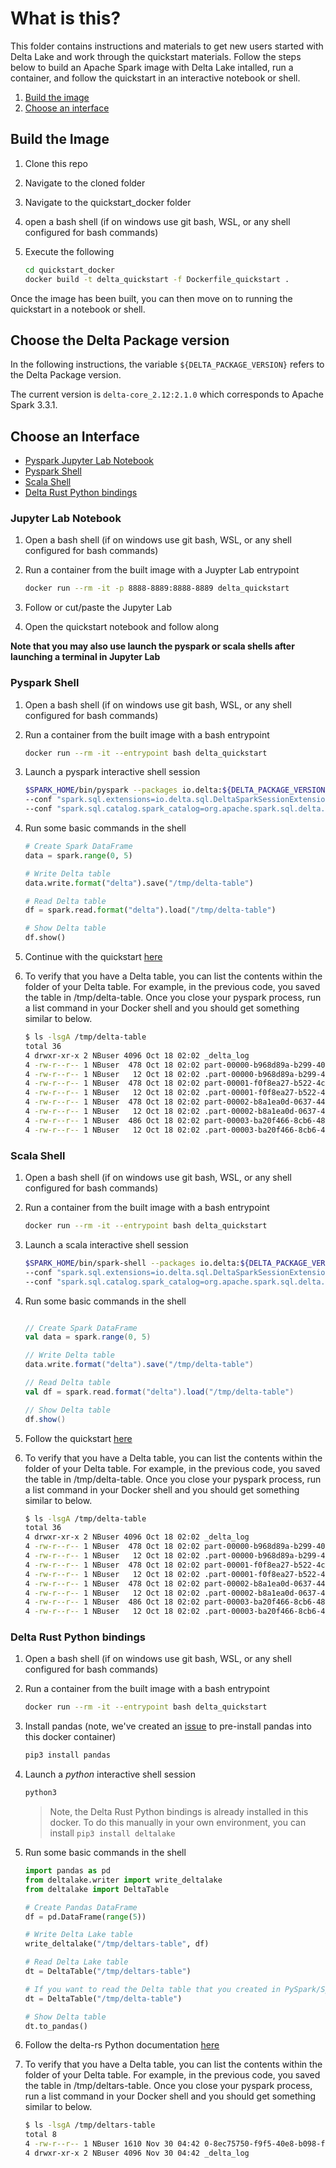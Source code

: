 # What is this?

This folder contains instructions and materials to get new users started with Delta Lake and work through the quickstart materials. Follow the steps below to build an Apache Spark image with Delta Lake intalled, run a container, and follow the quickstart in an interactive notebook or shell.

1. [Build the image](#Build-the-Image)
2. [Choose an interface](#Choose-an-Interface)

## Build the Image

1. Clone this repo
2. Navigate to the cloned folder
3. Navigate to the quickstart_docker folder
4. open a bash shell (if on windows use git bash, WSL, or any shell configured for bash commands)
5. Execute the following

   ```bash
   cd quickstart_docker
   docker build -t delta_quickstart -f Dockerfile_quickstart .
   ```

Once the image has been built, you can then move on to running the quickstart in a notebook or shell.

## Choose the Delta Package version

In the following instructions, the variable `${DELTA_PACKAGE_VERSION}` refers to the Delta Package version.

The current version is `delta-core_2.12:2.1.0` which corresponds to Apache Spark 3.3.1.

## Choose an Interface

- [Pyspark Jupyter Lab Notebook](#Pyspark-Jupyter-Lab-Notebook)
- [Pyspark Shell](#Pyspark-Shell)
- [Scala Shell](#Scala-Shell)
- [Delta Rust Python bindings](#Delta-Rust-Python-bindings)

### Jupyter Lab Notebook

1. Open a bash shell (if on windows use git bash, WSL, or any shell configured for bash commands)
2. Run a container from the built image with a Juypter Lab entrypoint

   ```bash
   docker run --rm -it -p 8888-8889:8888-8889 delta_quickstart
   ```

3. Follow or cut/paste the Jupyter Lab
4. Open the quickstart notebook and follow along

**Note that you may also use launch the pyspark or scala shells after launching a terminal in Jupyter Lab**

### Pyspark Shell

1. Open a bash shell (if on windows use git bash, WSL, or any shell configured for bash commands)
2. Run a container from the built image with a bash entrypoint

   ```bash
   docker run --rm -it --entrypoint bash delta_quickstart
   ```

3. Launch a pyspark interactive shell session

   ```bash
   $SPARK_HOME/bin/pyspark --packages io.delta:${DELTA_PACKAGE_VERSION} \
   --conf "spark.sql.extensions=io.delta.sql.DeltaSparkSessionExtension" \
   --conf "spark.sql.catalog.spark_catalog=org.apache.spark.sql.delta.catalog.DeltaCatalog"
   ```

4. Run some basic commands in the shell

   ```python
   # Create Spark DataFrame
   data = spark.range(0, 5)

   # Write Delta table
   data.write.format("delta").save("/tmp/delta-table")

   # Read Delta table
   df = spark.read.format("delta").load("/tmp/delta-table")

   # Show Delta table
   df.show()
   ```

5. Continue with the quickstart [here](https://docs.delta.io/latest/quick-start.html#create-a-table&language-python)

6. To verify that you have a Delta table, you can list the contents within the folder of your Delta table. For example, in the previous code, you saved the table in /tmp/delta-table. Once you close your pyspark process, run a list command in your Docker shell and you should get something similar to below.

   ```bash
   $ ls -lsgA /tmp/delta-table
   total 36
   4 drwxr-xr-x 2 NBuser 4096 Oct 18 02:02 _delta_log
   4 -rw-r--r-- 1 NBuser  478 Oct 18 02:02 part-00000-b968d89a-b299-401f-a6db-ba0c160633ab-c000.snappy.parquet
   4 -rw-r--r-- 1 NBuser   12 Oct 18 02:02 .part-00000-b968d89a-b299-401f-a6db-ba0c160633ab-c000.snappy.parquet.crc
   4 -rw-r--r-- 1 NBuser  478 Oct 18 02:02 part-00001-f0f8ea27-b522-4c2c-8fe3-7224fccacb91-c000.snappy.parquet
   4 -rw-r--r-- 1 NBuser   12 Oct 18 02:02 .part-00001-f0f8ea27-b522-4c2c-8fe3-7224fccacb91-c000.snappy.parquet.crc
   4 -rw-r--r-- 1 NBuser  478 Oct 18 02:02 part-00002-b8a1ea0d-0637-4432-8ab6-8ec864edb6b0-c000.snappy.parquet
   4 -rw-r--r-- 1 NBuser   12 Oct 18 02:02 .part-00002-b8a1ea0d-0637-4432-8ab6-8ec864edb6b0-c000.snappy.parquet.crc
   4 -rw-r--r-- 1 NBuser  486 Oct 18 02:02 part-00003-ba20f466-8cb6-4827-9c10-218e8933f0f7-c000.snappy.parquet
   4 -rw-r--r-- 1 NBuser   12 Oct 18 02:02 .part-00003-ba20f466-8cb6-4827-9c10-218e8933f0f7-c000.snappy.parquet.crc
   ```

### Scala Shell

1. Open a bash shell (if on windows use git bash, WSL, or any shell configured for bash commands)
2. Run a container from the built image with a bash entrypoint

   ```bash
   docker run --rm -it --entrypoint bash delta_quickstart
   ```

3. Launch a scala interactive shell session

   ```bash
   $SPARK_HOME/bin/spark-shell --packages io.delta:${DELTA_PACKAGE_VERSION} \
   --conf "spark.sql.extensions=io.delta.sql.DeltaSparkSessionExtension" \
   --conf "spark.sql.catalog.spark_catalog=org.apache.spark.sql.delta.catalog.DeltaCatalog"
   ```

4. Run some basic commands in the shell

   ```scala

   // Create Spark DataFrame
   val data = spark.range(0, 5)

   // Write Delta table
   data.write.format("delta").save("/tmp/delta-table")

   // Read Delta table
   val df = spark.read.format("delta").load("/tmp/delta-table")

   // Show Delta table
   df.show()
   ```

5. Follow the quickstart [here](https://docs.delta.io/latest/quick-start.html#create-a-table&language-scala)

6. To verify that you have a Delta table, you can list the contents within the folder of your Delta table. For example, in the previous code, you saved the table in /tmp/delta-table. Once you close your pyspark process, run a list command in your Docker shell and you should get something similar to below.

   ```bash
   $ ls -lsgA /tmp/delta-table
   total 36
   4 drwxr-xr-x 2 NBuser 4096 Oct 18 02:02 _delta_log
   4 -rw-r--r-- 1 NBuser  478 Oct 18 02:02 part-00000-b968d89a-b299-401f-a6db-ba0c160633ab-c000.snappy.parquet
   4 -rw-r--r-- 1 NBuser   12 Oct 18 02:02 .part-00000-b968d89a-b299-401f-a6db-ba0c160633ab-c000.snappy.parquet.crc
   4 -rw-r--r-- 1 NBuser  478 Oct 18 02:02 part-00001-f0f8ea27-b522-4c2c-8fe3-7224fccacb91-c000.snappy.parquet
   4 -rw-r--r-- 1 NBuser   12 Oct 18 02:02 .part-00001-f0f8ea27-b522-4c2c-8fe3-7224fccacb91-c000.snappy.parquet.crc
   4 -rw-r--r-- 1 NBuser  478 Oct 18 02:02 part-00002-b8a1ea0d-0637-4432-8ab6-8ec864edb6b0-c000.snappy.parquet
   4 -rw-r--r-- 1 NBuser   12 Oct 18 02:02 .part-00002-b8a1ea0d-0637-4432-8ab6-8ec864edb6b0-c000.snappy.parquet.crc
   4 -rw-r--r-- 1 NBuser  486 Oct 18 02:02 part-00003-ba20f466-8cb6-4827-9c10-218e8933f0f7-c000.snappy.parquet
   4 -rw-r--r-- 1 NBuser   12 Oct 18 02:02 .part-00003-ba20f466-8cb6-4827-9c10-218e8933f0f7-c000.snappy.parquet.crc
   ```

### Delta Rust Python bindings

1. Open a bash shell (if on windows use git bash, WSL, or any shell configured for bash commands)

2. Run a container from the built image with a bash entrypoint

   ```bash
   docker run --rm -it --entrypoint bash delta_quickstart
   ```

3. Install pandas (note, we've created an [issue](https://github.com/delta-io/delta-docs/issues/12) to pre-install pandas into this docker container)

   ```bash
   pip3 install pandas
   ```

4. Launch a _python_ interactive shell session

   ```bash
   python3
   ```

   > Note, the Delta Rust Python bindings is already installed in this docker. To do this manually in your own environment, you can install `pip3 install deltalake`

5. Run some basic commands in the shell

   ```python
   import pandas as pd
   from deltalake.writer import write_deltalake
   from deltalake import DeltaTable

   # Create Pandas DataFrame
   df = pd.DataFrame(range(5))

   # Write Delta Lake table
   write_deltalake("/tmp/deltars-table", df)

   # Read Delta Lake table
   dt = DeltaTable("/tmp/deltars-table")

   # If you want to read the Delta table that you created in PySpark/Spark-shell previously
   dt = DeltaTable("/tmp/delta-table")

   # Show Delta table
   dt.to_pandas()
   ```

6. Follow the delta-rs Python documentation [here](https://delta-io.github.io/delta-rs/python/usage.html#)

7. To verify that you have a Delta table, you can list the contents within the folder of your Delta table. For example, in the previous code, you saved the table in /tmp/deltars-table. Once you close your pyspark process, run a list command in your Docker shell and you should get something similar to below.

   ```bash
   $ ls -lsgA /tmp/deltars-table
   total 8
   4 -rw-r--r-- 1 NBuser 1610 Nov 30 04:42 0-8ec75750-f9f5-40e8-b098-f54a60fd2112-0.parquet
   4 drwxr-xr-x 2 NBuser 4096 Nov 30 04:42 _delta_log
   ```
